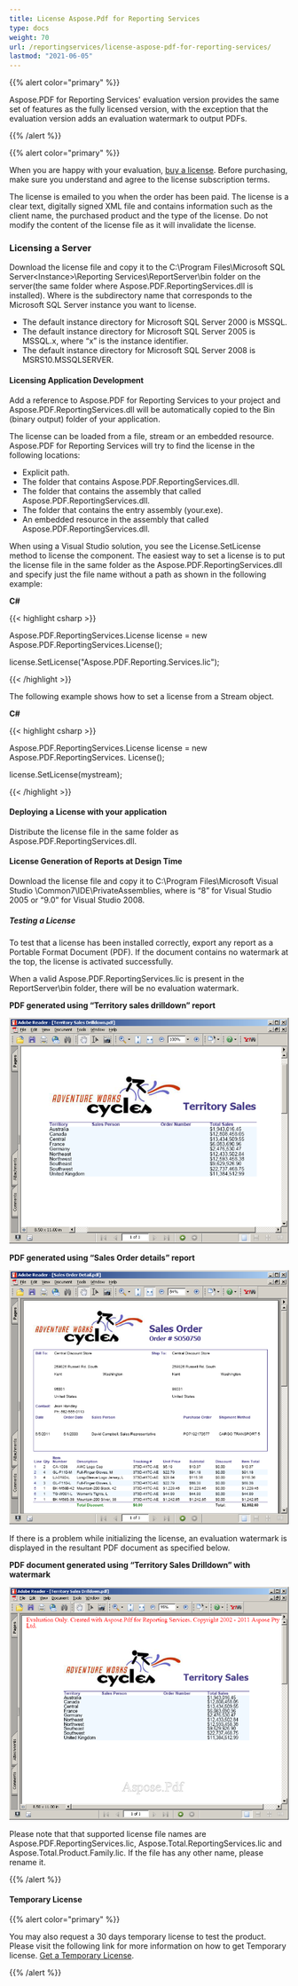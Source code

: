 ```yaml
---
title: License Aspose.Pdf for Reporting Services
type: docs
weight: 70
url: /reportingservices/license-aspose-pdf-for-reporting-services/
lastmod: "2021-06-05"
---
```


{{% alert color="primary" %}}

Aspose.PDF for Reporting Services' evaluation version provides the same set of features as the fully licensed version, with the exception that the evaluation version adds an evaluation watermark to output PDFs.

{{% /alert %}}

{{% alert color="primary" %}}

When you are happy with your evaluation, [buy a license](http://www.aspose.com/purchase/default.aspx). Before purchasing, make sure you understand and agree to the license subscription terms.

The license is emailed to you when the order has been paid. The license is a clear text, digitally signed XML file and contains information such as the client name, the purchased product and the type of the license. Do not modify the content of the license file as it will invalidate the license.
### **Licensing a Server**
Download the license file and copy it to the C:\Program Files\Microsoft SQL Server\<Instance>\Reporting Services\ReportServer\bin folder on the server(the same folder where Aspose.PDF.ReportingServices.dll is installed).
Where <Instance> is the subdirectory name that corresponds to the Microsoft SQL Server instance you want to license.

- The default instance directory for Microsoft SQL Server 2000 is MSSQL.
- The default instance directory for Microsoft SQL Server 2005 is MSSQL.x, where “x” is the instance identifier.
- The default instance directory for Microsoft SQL Server 2008 is MSRS10.MSSQLSERVER.
#### **Licensing Application Development**
Add a reference to Aspose.PDF for Reporting Services to your project and Aspose.PDF.ReportingServices.dll will be automatically copied to the Bin (binary output) folder of your application.

The license can be loaded from a file, stream or an embedded resource. Aspose.PDF for Reporting Services will try to find the license in the following locations:

- Explicit path.
- The folder that contains Aspose.PDF.ReportingServices.dll.
- The folder that contains the assembly that called Aspose.PDF.ReportingServices.dll.
- The folder that contains the entry assembly (your.exe).
- An embedded resource in the assembly that called Aspose.PDF.ReportingServices.dll.

When using a Visual Studio solution, you see the License.SetLicense method to license the component. The easiest way to set a license is to put the license file in the same folder as the Aspose.PDF.ReportingServices.dll and specify just the file name without a path as shown in the following example:

**C#**

{{< highlight csharp >}}

 Aspose.PDF.ReportingServices.License license = new Aspose.PDF.ReportingServices.License();

license.SetLicense("Aspose.PDF.Reporting.Services.lic");

{{< /highlight >}}

The following example shows how to set a license from a Stream object.

**C#**

{{< highlight csharp >}}

 Aspose.PDF.ReportingServices.License license = new Aspose.PDF.ReportingServices. License();

license.SetLicense(mystream);

{{< /highlight >}}
#### **Deploying a License with your application**
Distribute the license file in the same folder as Aspose.PDF.ReportingServices.dll.
#### **License Generation of Reports at Design Time**
Download the license file and copy it to C:\Program Files\Microsoft Visual Studio <Version>\Common7\IDE\PrivateAssemblies, where <Version> is “8” for Visual Studio 2005 or “9.0” for Visual Studio 2008.
##### **Testing a License**
To test that a license has been installed correctly, export any report as a Portable Format Document (PDF). If the document contains no watermark at the top, the license is activated successfully.

When a valid Aspose.PDF.ReportingServices.lic is present in the ReportServer\bin folder, there will be no evaluation watermark.

**PDF generated using “Territory sales drilldown” report**

![todo:image_alt_text](license-aspose-pdf-for-reporting-services_1.png)



**PDF generated using “Sales Order details” report**

![todo:image_alt_text](license-aspose-pdf-for-reporting-services_2.png)

If there is a problem while initializing the license, an evaluation watermark is displayed in the resultant PDF document as specified below.

**PDF document generated using “Territory Sales Drilldown” with watermark**

![todo:image_alt_text](license-aspose-pdf-for-reporting-services_3.png)

Please note that that supported license file names are Aspose.PDF.ReportingServices.lic, Aspose.Total.ReportingServices.lic and Aspose.Total.Product.Family.lic. If the file has any other name, please rename it.

{{% /alert %}}

#### **Temporary License**
{{% alert color="primary" %}}

You may also request a 30 days temporary license to test the product. Please visit the following link for more information on how to get Temporary license. [Get a Temporary License](http://www.aspose.com/corporate/purchase/temporary-license.aspx).

{{% /alert %}}
